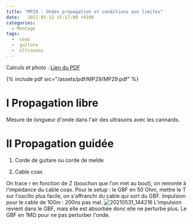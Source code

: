 ```yaml
---
title: "MP29 : Ondes propagation et conditions aux limites"
date:   2021-05-12 15:17:00 +0100
categories:
  - Montage
tags:
  -  coax
  -  guitare
  -  Ultrasons
---
```

Calculs et photo : [Lien du PDF](/assets/pdf/MP29/MP29.pdf)

{% include pdf src="/assets/pdf/MP29/MP29.pdf" %}

# I Propagation libre

Mesure de longueur d'onde dans l'air des ultrasons avec les cannards.

# II Propagation guidée
1) Corde de guitare ou corde de melde

2) Cable coax 

On trace r en fonction de Z (bouchon que l'on met au bout), on remonte à l'impédance du cable coax. Pour le setup : le GBF en 50 Ohm, mettre le T sur l'oscillo plus facile, on s'affranchi du cable qui sort du GBF. Impulsion pour le cable de 100m : 200ns pas mal. ![20210531_144216](https://user-images.githubusercontent.com/75570108/120195101-ab14b300-c21e-11eb-8a97-53a39943fdb1.jpg) L'impulsion revient dans le GBF, mais elle est absorbée donc elle ne perturbe plus. Le GBF en 1M&Omega; pour ne pas perturber l'onde.


